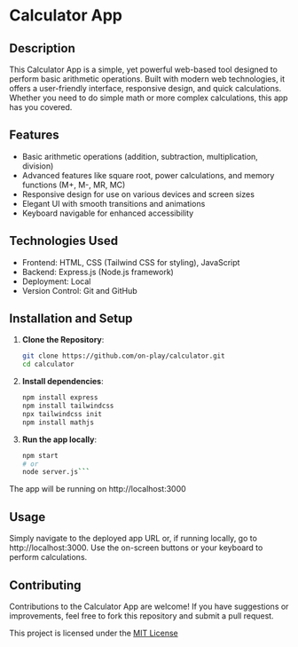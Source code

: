 # Calculator App

## Description

This Calculator App is a simple, yet powerful web-based tool designed to perform basic arithmetic operations. Built with modern web technologies, it offers a user-friendly interface, responsive design, and quick calculations. Whether you need to do simple math or more complex calculations, this app has you covered.

## Features

- Basic arithmetic operations (addition, subtraction, multiplication, division)
- Advanced features like square root, power calculations, and memory functions (M+, M-, MR, MC)
- Responsive design for use on various devices and screen sizes
- Elegant UI with smooth transitions and animations
- Keyboard navigable for enhanced accessibility

## Technologies Used

- Frontend: HTML, CSS (Tailwind CSS for styling), JavaScript
- Backend: Express.js (Node.js framework)
- Deployment: Local
- Version Control: Git and GitHub

## Installation and Setup

1. **Clone the Repository**:
   ```bash
   git clone https://github.com/on-play/calculator.git
   cd calculator
   ```
2. **Install dependencies**:
    ```bash
    npm install express
    npm install tailwindcss
    npx tailwindcss init
    npm install mathjs
    ```
3. **Run the app locally**:
    ```bash
    npm start
    # or
    node server.js```
The app will be running on http://localhost:3000

## Usage

Simply navigate to the deployed app URL or, if running locally, go to http://localhost:3000. Use the on-screen buttons or your keyboard to perform calculations.

## Contributing

Contributions to the Calculator App are welcome! If you have suggestions or improvements, feel free to fork this repository and submit a pull request.

This project is licensed under the [MIT License](https://github.com/on-play/calculator/blob/main/LICENSE)

